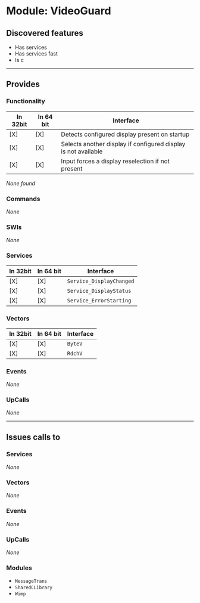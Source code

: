 # Module: VideoGuard

## Discovered features


* Has services
* Has services fast
* Is c

---

## Provides

### Functionality

| In 32bit | In 64 bit | Interface |
|----------|-----------|-----------|
| [X]      | [X]       | Detects configured display present on startup |
| [X]      | [X]       | Selects another display if configured display is not available |
| [X]      | [X]       | Input forces a display reselection if not present |

*None found*

### Commands


*None*


### SWIs


*None*


### Services


| In 32bit | In 64 bit | Interface |
|----------|-----------|-----------|
| [X]      | [X]       | `Service_DisplayChanged` |
| [X]      | [X]       | `Service_DisplayStatus` |
| [X]      | [X]       | `Service_ErrorStarting` |


### Vectors


| In 32bit | In 64 bit | Interface |
|----------|-----------|-----------|
| [X]      | [X]       | `ByteV` |
| [X]      | [X]       | `RdchV` |


### Events


*None*


### UpCalls


*None*


---

## Issues calls to

### Services


*None*


### Vectors


*None*


### Events


*None*


### UpCalls


*None*


### Modules


* `MessageTrans`
* `SharedCLibrary`
* `Wimp`


